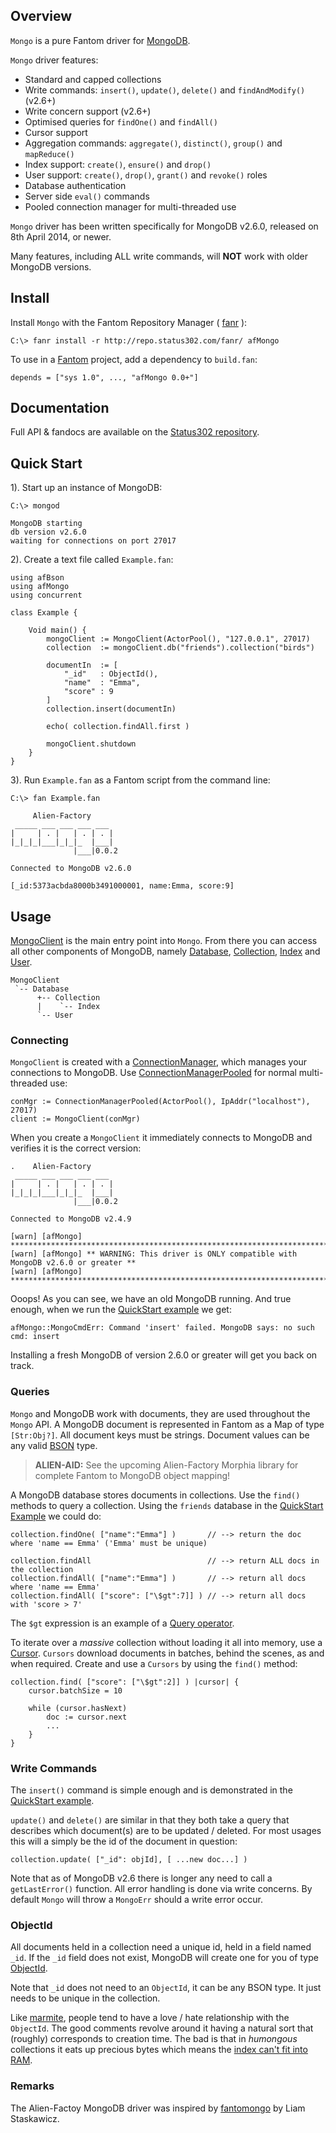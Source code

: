 ## Overview 

`Mongo` is a pure Fantom driver for [MongoDB](http://www.mongodb.org/).

`Mongo` driver features:

- Standard and capped collections
- Write commands: `insert()`, `update()`, `delete()` and `findAndModify()` (v2.6+)
- Write concern support (v2.6+)
- Optimised queries for `findOne()` and `findAll()`
- Cursor support
- Aggregation commands: `aggregate()`, `distinct()`, `group()` and `mapReduce()`
- Index support: `create()`, `ensure()` and `drop()`
- User support: `create()`, `drop()`, `grant()` and `revoke()` roles
- Database authentication
- Server side `eval()` commands
- Pooled connection manager for multi-threaded use

`Mongo` driver has been written specifically for MongoDB v2.6.0, released on 8th April 2014, or newer.

Many features, including ALL write commands, will **NOT** work with older MongoDB versions.

## Install 

Install `Mongo` with the Fantom Repository Manager ( [fanr](http://fantom.org/doc/docFanr/Tool.html#install) ):

    C:\> fanr install -r http://repo.status302.com/fanr/ afMongo

To use in a [Fantom](http://fantom.org/) project, add a dependency to `build.fan`:

    depends = ["sys 1.0", ..., "afMongo 0.0+"]

## Documentation 

Full API & fandocs are available on the [Status302 repository](http://repo.status302.com/doc/afMongo/#overview).

## Quick Start 

1). Start up an instance of MongoDB:

```
C:\> mongod

MongoDB starting
db version v2.6.0
waiting for connections on port 27017
```

2). Create a text file called `Example.fan`:

```
using afBson
using afMongo
using concurrent

class Example {

    Void main() {
        mongoClient := MongoClient(ActorPool(), "127.0.0.1", 27017)
        collection  := mongoClient.db("friends").collection("birds")

        documentIn  := [
            "_id"   : ObjectId(),
            "name"  : "Emma",
            "score" : 9
        ]
        collection.insert(documentIn)

        echo( collection.findAll.first )

        mongoClient.shutdown
    }
}
```

3). Run `Example.fan` as a Fantom script from the command line:

```
C:\> fan Example.fan

     Alien-Factory
 _____ ___ ___ ___ ___
|     | . |   | . | . |
|_|_|_|___|_|_|_  |___|
              |___|0.0.2

Connected to MongoDB v2.6.0

[_id:5373acbda8000b3491000001, name:Emma, score:9]
```

## Usage 

[MongoClient](http://repo.status302.com/doc/afMongo/MongoClient.html) is the main entry point into `Mongo`. From there you can access all other components of MongoDB, namely [Database](http://repo.status302.com/doc/afMongo/Database.html), [Collection](http://repo.status302.com/doc/afMongo/Collection.html), [Index](http://repo.status302.com/doc/afMongo/Index.html) and [User](http://repo.status302.com/doc/afMongo/User.html).

```
MongoClient
 `-- Database
      +-- Collection
      |    `-- Index
      `-- User
```

### Connecting 

`MongoClient` is created with a [ConnectionManager](http://repo.status302.com/doc/afMongo/ConnectionManager.html), which manages your connections to MongoDB. Use [ConnectionManagerPooled](http://repo.status302.com/doc/afMongo/ConnectionManagerPooled.html) for normal multi-threaded use:

    conMgr := ConnectionManagerPooled(ActorPool(), IpAddr("localhost"), 27017)
    client := MongoClient(conMgr)

When you create a `MongoClient` it immediately connects to MongoDB and verifies it is the correct version:

```
.    Alien-Factory
 _____ ___ ___ ___ ___
|     | . |   | . | . |
|_|_|_|___|_|_|_  |___|
              |___|0.0.2

Connected to MongoDB v2.4.9

[warn] [afMongo] ****************************************************************************
[warn] [afMongo] ** WARNING: This driver is ONLY compatible with MongoDB v2.6.0 or greater **
[warn] [afMongo] ****************************************************************************
```

Ooops! As you can see, we have an old MongoDB running. And true enough, when we run the [QuickStart example](http://repo.status302.com/doc/afMongo/#quickStart.html) we get:

    afMongo::MongoCmdErr: Command 'insert' failed. MongoDB says: no such cmd: insert

Installing a fresh MongoDB of version 2.6.0 or greater will get you back on track.

### Queries 

`Mongo` and MongoDB work with documents, they are used throughout the `Mongo` API. A MongoDB document is represented in Fantom as a Map of type `[Str:Obj?]`. All document keys must be strings. Document values can be any valid [BSON](http://www.fantomfactory.org/pods/afBson) type.

> **ALIEN-AID:** See the upcoming Alien-Factory Morphia library for complete Fantom to MongoDB object mapping!

A MongoDB database stores documents in collections. Use the `find()` methods to query a collection. Using the `friends` database in the [QuickStart Example](http://repo.status302.com/doc/afMongo/#quickStart.html) we could do:

```
collection.findOne( ["name":"Emma"] )       // --> return the doc where 'name == Emma' ('Emma' must be unique)

collection.findAll                          // --> return ALL docs in the collection
collection.findAll( ["name":"Emma"] )       // --> return all docs where 'name == Emma'
collection.findAll( ["score": ["\$gt":7]] ) // --> return all docs with 'score > 7'
```

The `$gt` expression is an example of a [Query operator](http://docs.mongodb.org/manual/reference/operator/query/).

To iterate over a *massive* collection without loading it all into memory, use a [Cursor](http://repo.status302.com/doc/afMongo/Cursor.html). `Cursors` download documents in batches, behind the scenes, as and when required. Create and use a `Cursors` by using the `find()` method:

```
collection.find( ["score": ["\$gt":2]] ) |cursor| {
    cursor.batchSize = 10

    while (cursor.hasNext)
        doc := cursor.next
        ...
    }
}
```

### Write Commands 

The `insert()` command is simple enough and is demonstrated in the [QuickStart example](http://repo.status302.com/doc/afMongo/#quickStart.html).

`update()` and `delete()` are similar in that they both take a query that describes which document(s) are to be updated / deleted. For most usages this will a simply be the id of the document in question:

    collection.update( ["_id": objId], [ ...new doc...] )

Note that as of MongoDB v2.6 there is longer any need to call a `getLastError()` function. All error handling is done via write concerns. By default `Mongo` will throw a `MongoErr` should a write error occur.

### ObjectId 

All documents held in a collection need a unique id, held in a field named `_id`. If the `_id` field does not exist, MongoDB will create one for you of type [ObjectId](http://repo.status302.com/doc/afBson/ObjectId.html).

Note that `_id` does not need to an `ObjectId`, it can be any BSON type. It just needs to be unique in the collection.

Like [marmite](http://www.ilovemarmite.com/), people tend to have a love / hate relationship with the `ObjectId`. The good comments revolve around it having a natural sort that (roughly) corresponds to creation time. The bad is that in *humongous* collections it eats up precious bytes which means the [index can't fit into RAM](http://docs.mongodb.org/manual/tutorial/ensure-indexes-fit-ram/).

### Remarks 

The Alien-Factoy MongoDB driver was inspired by [fantomongo](https://bitbucket.org/liamstask/fantomongo) by Liam Staskawicz.


